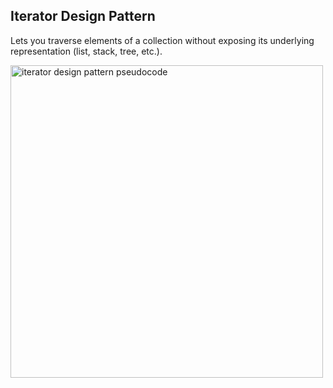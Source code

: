 ## Iterator Design Pattern

Lets you traverse elements of a collection without exposing its underlying representation (list, stack, tree, etc.).

<img height="500em" src="https://refactoring.guru/images/patterns/diagrams/iterator/example.png" alt="iterator design pattern pseudocode"/>